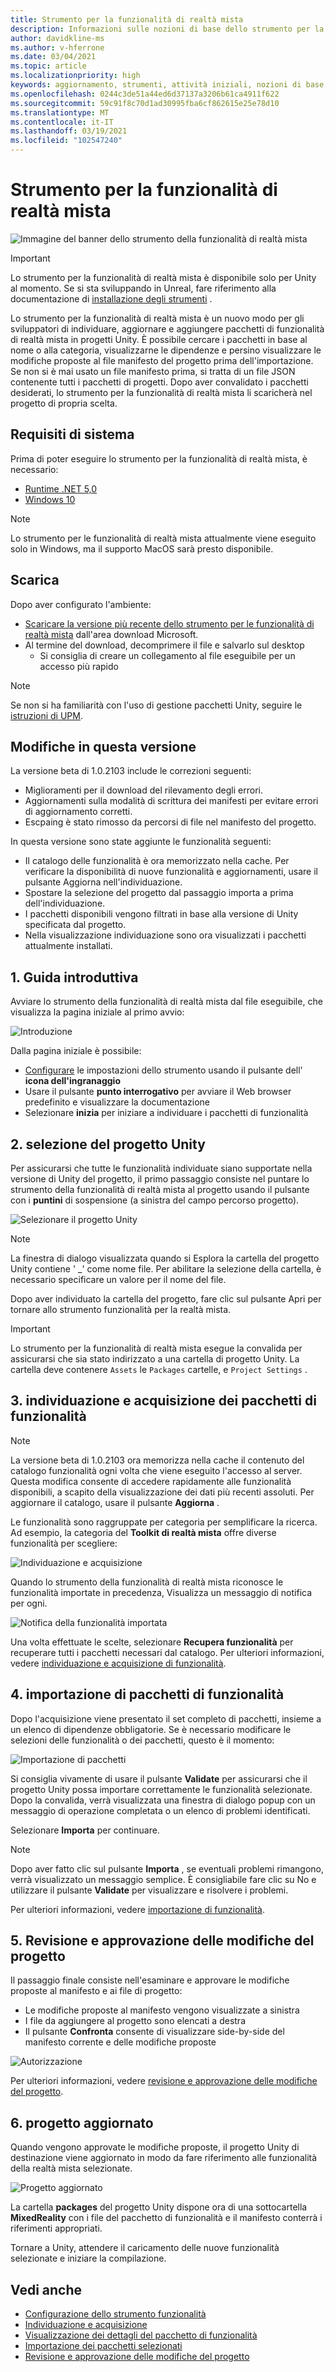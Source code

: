 ```yaml
---
title: Strumento per la funzionalità di realtà mista
description: Informazioni sulle nozioni di base dello strumento per la funzionalità MR per lo sviluppo di HoloLens e VR.
author: davidkline-ms
ms.author: v-hferrone
ms.date: 03/04/2021
ms.topic: article
ms.localizationpriority: high
keywords: aggiornamento, strumenti, attività iniziali, nozioni di base, unity, visual studio, toolkit, visore VR realtà mista, visore VR di windows mixed reality, visore per realtà virtuale, installazione, Windows, HoloLens, emulatore, unreal, openxr
ms.openlocfilehash: 0244c3de51a44ed6d37137a3206b61ca4911f622
ms.sourcegitcommit: 59c91f8c70d1ad30995fba6cf862615e25e78d10
ms.translationtype: MT
ms.contentlocale: it-IT
ms.lasthandoff: 03/19/2021
ms.locfileid: "102547240"
---
```

# <a name="welcome-to-the-mixed-reality-feature-tool"></a>Strumento per la funzionalità di realtà mista

![Immagine del banner dello strumento della funzionalità di realtà mista](images/feature-tool-banner.png)

> [!IMPORTANT]
> Lo strumento per la funzionalità di realtà mista è disponibile solo per Unity al momento. Se si sta sviluppando in Unreal, fare riferimento alla documentazione di [installazione degli strumenti](../install-the-tools.md) .

Lo strumento per la funzionalità di realtà mista è un nuovo modo per gli sviluppatori di individuare, aggiornare e aggiungere pacchetti di funzionalità di realtà mista in progetti Unity. È possibile cercare i pacchetti in base al nome o alla categoria, visualizzarne le dipendenze e persino visualizzare le modifiche proposte al file manifesto del progetto prima dell'importazione. Se non si è mai usato un file manifesto prima, si tratta di un file JSON contenente tutti i pacchetti di progetti. Dopo aver convalidato i pacchetti desiderati, lo strumento per la funzionalità di realtà mista li scaricherà nel progetto di propria scelta.

## <a name="system-requirements"></a>Requisiti di sistema

Prima di poter eseguire lo strumento per la funzionalità di realtà mista, è necessario:

* [Runtime .NET 5,0](https://dotnet.microsoft.com/download/dotnet/5.0)
* [Windows 10](https://www.microsoft.com/software-download/windows10ISO)

> [!NOTE]
> Lo strumento per le funzionalità di realtà mista attualmente viene eseguito solo in Windows, ma il supporto MacOS sarà presto disponibile.

## <a name="download"></a>Scarica

Dopo aver configurato l'ambiente:

* [Scaricare la versione più recente dello strumento per le funzionalità di realtà mista](https://aka.ms/MRFeatureTool) dall'area download Microsoft.
* Al termine del download, decomprimere il file e salvarlo sul desktop
    * Si consiglia di creare un collegamento al file eseguibile per un accesso più rapido

> [!NOTE]
> Se non si ha familiarità con l'uso di gestione pacchetti Unity, seguire le [istruzioni di UPM](https://docs.microsoft.com/windows/mixed-reality/mrtk-unity/configuration/usingupm#managing-mixed-reality-features-with-the-unity-package-manager).

## <a name="changes-in-this-release"></a>Modifiche in questa versione

La versione beta di 1.0.2103 include le correzioni seguenti:

* Miglioramenti per il download del rilevamento degli errori.
* Aggiornamenti sulla modalità di scrittura dei manifesti per evitare errori di aggiornamento corretti.
* Escpaing è stato rimosso da percorsi di file nel manifesto del progetto.

In questa versione sono state aggiunte le funzionalità seguenti:

* Il catalogo delle funzionalità è ora memorizzato nella cache. Per verificare la disponibilità di nuove funzionalità e aggiornamenti, usare il pulsante Aggiorna nell'individuazione.
* Spostare la selezione del progetto dal passaggio importa a prima dell'individuazione.
* I pacchetti disponibili vengono filtrati in base alla versione di Unity specificata dal progetto.
* Nella visualizzazione individuazione sono ora visualizzati i pacchetti attualmente installati.

## <a name="1-getting-started"></a>1. Guida introduttiva

Avviare lo strumento della funzionalità di realtà mista dal file eseguibile, che visualizza la pagina iniziale al primo avvio:

![Introduzione](images/FeatureToolStart.png)

Dalla pagina iniziale è possibile:

* [Configurare](configuring-feature-tool.md) le impostazioni dello strumento usando il pulsante dell' **icona dell'ingranaggio**
* Usare il pulsante **punto interrogativo** per avviare il Web browser predefinito e visualizzare la documentazione
* Selezionare **inizia** per iniziare a individuare i pacchetti di funzionalità

## <a name="2-selecting-your-unity-project"></a>2. selezione del progetto Unity

Per assicurarsi che tutte le funzionalità individuate siano supportate nella versione di Unity del progetto, il primo passaggio consiste nel puntare lo strumento della funzionalità di realtà mista al progetto usando il pulsante con i **puntini** di sospensione (a sinistra del campo percorso progetto).

![Selezionare il progetto Unity](images/FeatureToolSelectUnityProject.png)

> [!NOTE]
> La finestra di dialogo visualizzata quando si Esplora la cartella del progetto Unity contiene ' _' come nome file. Per abilitare la selezione della cartella, è necessario specificare un valore per il nome del file.

Dopo aver individuato la cartella del progetto, fare clic sul pulsante Apri per tornare allo strumento funzionalità per la realtà mista.

> [!IMPORTANT]
> Lo strumento per la funzionalità di realtà mista esegue la convalida per assicurarsi che sia stato indirizzato a una cartella di progetto Unity. La cartella deve contenere `Assets` le `Packages` cartelle, e `Project Settings` .

## <a name="3-discovering-and-acquiring-feature-packages"></a>3. individuazione e acquisizione dei pacchetti di funzionalità

> [!NOTE]
> La versione beta di 1.0.2103 ora memorizza nella cache il contenuto del catalogo funzionalità ogni volta che viene eseguito l'accesso al server. Questa modifica consente di accedere rapidamente alle funzionalità disponibili, a scapito della visualizzazione dei dati più recenti assoluti. Per aggiornare il catalogo, usare il pulsante **Aggiorna** .

Le funzionalità sono raggruppate per categoria per semplificare la ricerca. Ad esempio, la categoria del **Toolkit di realtà mista** offre diverse funzionalità per scegliere:

![Individuazione e acquisizione](images/FeatureToolDiscovery.png)

Quando lo strumento della funzionalità di realtà mista riconosce le funzionalità importate in precedenza, Visualizza un messaggio di notifica per ogni.

![Notifica della funzionalità importata](images/feature-tool-imported-note.png)


Una volta effettuate le scelte, selezionare **Recupera funzionalità** per recuperare tutti i pacchetti necessari dal catalogo. Per ulteriori informazioni, vedere [individuazione e acquisizione di funzionalità](discovering-features.md).

## <a name="4-importing-feature-packages"></a>4. importazione di pacchetti di funzionalità

Dopo l'acquisizione viene presentato il set completo di pacchetti, insieme a un elenco di dipendenze obbligatorie. Se è necessario modificare le selezioni delle funzionalità o dei pacchetti, questo è il momento:

![Importazione di pacchetti](images/FeatureToolImport.png)

Si consiglia vivamente di usare il pulsante **Validate** per assicurarsi che il progetto Unity possa importare correttamente le funzionalità selezionate. Dopo la convalida, verrà visualizzata una finestra di dialogo popup con un messaggio di operazione completata o un elenco di problemi identificati.

Selezionare **Importa** per continuare.

> [!NOTE]
> Dopo aver fatto clic sul pulsante **Importa** , se eventuali problemi rimangono, verrà visualizzato un messaggio semplice. È consigliabile fare clic su No e utilizzare il pulsante **Validate** per visualizzare e risolvere i problemi.

Per ulteriori informazioni, vedere [importazione di funzionalità](importing-features.md).

## <a name="5-reviewing-and-approving-project-changes"></a>5. Revisione e approvazione delle modifiche del progetto

Il passaggio finale consiste nell'esaminare e approvare le modifiche proposte al manifesto e ai file di progetto:

* Le modifiche proposte al manifesto vengono visualizzate a sinistra
* I file da aggiungere al progetto sono elencati a destra
* Il pulsante **Confronta** consente di visualizzare side-by-side del manifesto corrente e delle modifiche proposte

![Autorizzazione](images/FeatureToolApprovalRequest.png)

Per ulteriori informazioni, vedere [revisione e approvazione delle modifiche del progetto](reviewing-changes.md).

## <a name="6-project-updated"></a>6. progetto aggiornato

Quando vengono approvate le modifiche proposte, il progetto Unity di destinazione viene aggiornato in modo da fare riferimento alle funzionalità della realtà mista selezionate.

![Progetto aggiornato](images/FeatureToolProjectUpdated.png)

La cartella **packages** del progetto Unity dispone ora di una sottocartella **MixedReality** con i file del pacchetto di funzionalità e il manifesto conterrà i riferimenti appropriati.

Tornare a Unity, attendere il caricamento delle nuove funzionalità selezionate e iniziare la compilazione.

## <a name="see-also"></a>Vedi anche

- [Configurazione dello strumento funzionalità](configuring-feature-tool.md)
- [Individuazione e acquisizione](discovering-features.md)
- [Visualizzazione dei dettagli del pacchetto di funzionalità](viewing-package-details.md)
- [Importazione dei pacchetti selezionati](importing-features.md)
- [Revisione e approvazione delle modifiche del progetto](reviewing-changes.md)
